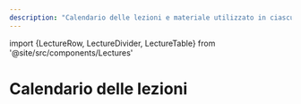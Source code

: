 ```yaml
---
description: "Calendario delle lezioni e materiale utilizzato in ciascuna lezione"
---
```


import {LectureRow, LectureDivider, LectureTable} from '@site/src/components/Lectures'

# Calendario delle lezioni

<LectureTable defaultTeacher="Fulvio Corno" defaultType="Lezione">

<LectureDivider topic="Settimana 01"/>

<LectureRow
    date="27/02/2023" time="08:30-10:00"
    topic="L01 Introduzione al corso"
    pdf="https://github.com/TdP-2023/materiale/blob/master/slide/01-01-introduzione_2023.pdf?raw=true"
/>
<LectureRow
    date="27/02/2023" time="10:00-11:30"
    topic="L02 Introduzione a JavaFX"
/>

<LectureRow
    date="28/02/2023" time="13:00-16:00"
    type="Lab"
    teacher=''
    topic="Lab 0: JavaFX (Squadra 1: AA-LI)"
/>

<LectureRow
    date="01/03/2023" time="13:00-14:30"
    topic="L03 Esercizio Programmazione JavFX"
    teacher=''
/>


<LectureRow
    date="01/03/2023" time="16:00-19:00"
    type="Lab"
    teacher=''
    topic="Lab 0: JavaFX (Squadra 2: LO-ZZ)"
/>


</LectureTable>


